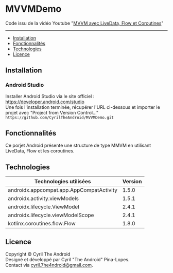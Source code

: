 # MVVMDemo

Code issu de la vidéo Youtube "[MVVM avec LiveData, Flow et Coroutines](https://youtu.be/YleY17Bgq6s)"

---

- [Installation](#Installation)
- [Fonctionnalités](#Fonctionnalités)
- [Technologies](#Technologies)
- [Licence](#Licence)

## Installation
### Android Studio

Installer Android Studio via le site officiel : https://developer.android.com/studio  
Une fois l'installation terminée, récupérer l'URL ci-dessous et importer le projet avec "Project from Version Control..."\
`https://github.com/CyrilTheAndroid/MVVMDemo.git`

## Fonctionnalités

Ce porjet Android présente une structure de type MMVM en utilisant LiveData, Flow et les coroutines.

## Technologies

Technologies utilisées | Version
------------ | -------------
androidx.appcompat.app.AppCompatActivity | 1.5.0
androidx.activity.viewModels | 1.5.1
androidx.lifecycle.ViewModel | 2.4.1
androidx.lifecycle.viewModelScope | 2.4.1
kotlinx.coroutines.flow.Flow | 1.8.0

## Licence

Copyright © Cyril The Android\
Designé et développé par Cyril "The Android" Pina-Lopes.\
Contact via cyril.7he4ndroid@gmail.com.
